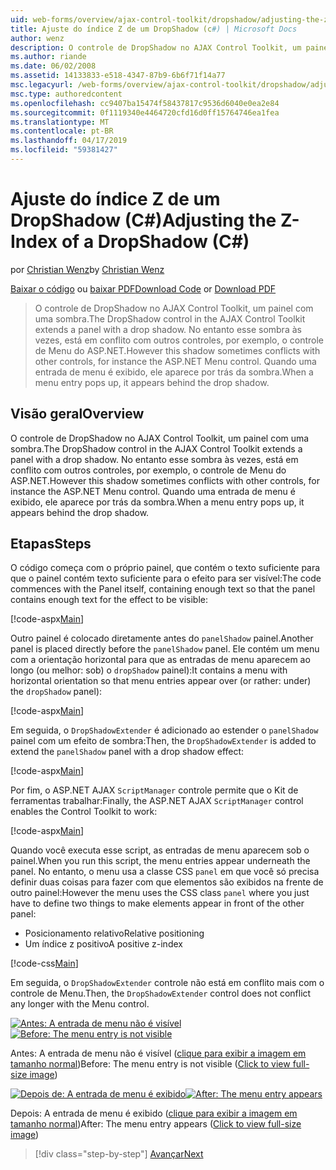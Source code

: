 ```yaml
---
uid: web-forms/overview/ajax-control-toolkit/dropshadow/adjusting-the-z-index-of-a-dropshadow-cs
title: Ajuste do índice Z de um DropShadow (c#) | Microsoft Docs
author: wenz
description: O controle de DropShadow no AJAX Control Toolkit, um painel com uma sombra. No entanto esse sombra às vezes, está em conflito com outros controles, para insta...
ms.author: riande
ms.date: 06/02/2008
ms.assetid: 14133833-e518-4347-87b9-6b6f71f14a77
msc.legacyurl: /web-forms/overview/ajax-control-toolkit/dropshadow/adjusting-the-z-index-of-a-dropshadow-cs
msc.type: authoredcontent
ms.openlocfilehash: cc9407ba15474f58437817c9536d6040e0ea2e84
ms.sourcegitcommit: 0f1119340e4464720cfd16d0ff15764746ea1fea
ms.translationtype: MT
ms.contentlocale: pt-BR
ms.lasthandoff: 04/17/2019
ms.locfileid: "59381427"
---
```

# <a name="adjusting-the-z-index-of-a-dropshadow-c"></a><span data-ttu-id="ae85d-104">Ajuste do índice Z de um DropShadow (C#)</span><span class="sxs-lookup"><span data-stu-id="ae85d-104">Adjusting the Z-Index of a DropShadow (C#)</span></span>

<span data-ttu-id="ae85d-105">por [Christian Wenz](https://github.com/wenz)</span><span class="sxs-lookup"><span data-stu-id="ae85d-105">by [Christian Wenz](https://github.com/wenz)</span></span>

<span data-ttu-id="ae85d-106">[Baixar o código](http://download.microsoft.com/download/5/1/6/51652a81-500b-4f6b-88d3-617103e7941e/DropShadow1.cs.zip) ou [baixar PDF](http://download.microsoft.com/download/b/6/a/b6ae89ee-df69-4c87-9bfb-ad1eb2b23373/dropshadow1CS.pdf)</span><span class="sxs-lookup"><span data-stu-id="ae85d-106">[Download Code](http://download.microsoft.com/download/5/1/6/51652a81-500b-4f6b-88d3-617103e7941e/DropShadow1.cs.zip) or [Download PDF](http://download.microsoft.com/download/b/6/a/b6ae89ee-df69-4c87-9bfb-ad1eb2b23373/dropshadow1CS.pdf)</span></span>

> <span data-ttu-id="ae85d-107">O controle de DropShadow no AJAX Control Toolkit, um painel com uma sombra.</span><span class="sxs-lookup"><span data-stu-id="ae85d-107">The DropShadow control in the AJAX Control Toolkit extends a panel with a drop shadow.</span></span> <span data-ttu-id="ae85d-108">No entanto esse sombra às vezes, está em conflito com outros controles, por exemplo, o controle de Menu do ASP.NET.</span><span class="sxs-lookup"><span data-stu-id="ae85d-108">However this shadow sometimes conflicts with other controls, for instance the ASP.NET Menu control.</span></span> <span data-ttu-id="ae85d-109">Quando uma entrada de menu é exibido, ele aparece por trás da sombra.</span><span class="sxs-lookup"><span data-stu-id="ae85d-109">When a menu entry pops up, it appears behind the drop shadow.</span></span>


## <a name="overview"></a><span data-ttu-id="ae85d-110">Visão geral</span><span class="sxs-lookup"><span data-stu-id="ae85d-110">Overview</span></span>

<span data-ttu-id="ae85d-111">O controle de DropShadow no AJAX Control Toolkit, um painel com uma sombra.</span><span class="sxs-lookup"><span data-stu-id="ae85d-111">The DropShadow control in the AJAX Control Toolkit extends a panel with a drop shadow.</span></span> <span data-ttu-id="ae85d-112">No entanto esse sombra às vezes, está em conflito com outros controles, por exemplo, o controle de Menu do ASP.NET.</span><span class="sxs-lookup"><span data-stu-id="ae85d-112">However this shadow sometimes conflicts with other controls, for instance the ASP.NET Menu control.</span></span> <span data-ttu-id="ae85d-113">Quando uma entrada de menu é exibido, ele aparece por trás da sombra.</span><span class="sxs-lookup"><span data-stu-id="ae85d-113">When a menu entry pops up, it appears behind the drop shadow.</span></span>

## <a name="steps"></a><span data-ttu-id="ae85d-114">Etapas</span><span class="sxs-lookup"><span data-stu-id="ae85d-114">Steps</span></span>

<span data-ttu-id="ae85d-115">O código começa com o próprio painel, que contém o texto suficiente para que o painel contém texto suficiente para o efeito para ser visível:</span><span class="sxs-lookup"><span data-stu-id="ae85d-115">The code commences with the Panel itself, containing enough text so that the panel contains enough text for the effect to be visible:</span></span>

[!code-aspx[Main](adjusting-the-z-index-of-a-dropshadow-cs/samples/sample1.aspx)]

<span data-ttu-id="ae85d-116">Outro painel é colocado diretamente antes do `panelShadow` painel.</span><span class="sxs-lookup"><span data-stu-id="ae85d-116">Another panel is placed directly before the `panelShadow` panel.</span></span> <span data-ttu-id="ae85d-117">Ele contém um menu com a orientação horizontal para que as entradas de menu aparecem ao longo (ou melhor: sob) o `dropShadow` painel):</span><span class="sxs-lookup"><span data-stu-id="ae85d-117">It contains a menu with horizontal orientation so that menu entries appear over (or rather: under) the `dropShadow` panel):</span></span>

[!code-aspx[Main](adjusting-the-z-index-of-a-dropshadow-cs/samples/sample2.aspx)]

<span data-ttu-id="ae85d-118">Em seguida, o `DropShadowExtender` é adicionado ao estender o `panelShadow` painel com um efeito de sombra:</span><span class="sxs-lookup"><span data-stu-id="ae85d-118">Then, the `DropShadowExtender` is added to extend the `panelShadow` panel with a drop shadow effect:</span></span>

[!code-aspx[Main](adjusting-the-z-index-of-a-dropshadow-cs/samples/sample3.aspx)]

<span data-ttu-id="ae85d-119">Por fim, o ASP.NET AJAX `ScriptManager` controle permite que o Kit de ferramentas trabalhar:</span><span class="sxs-lookup"><span data-stu-id="ae85d-119">Finally, the ASP.NET AJAX `ScriptManager` control enables the Control Toolkit to work:</span></span>

[!code-aspx[Main](adjusting-the-z-index-of-a-dropshadow-cs/samples/sample4.aspx)]

<span data-ttu-id="ae85d-120">Quando você executa esse script, as entradas de menu aparecem sob o painel.</span><span class="sxs-lookup"><span data-stu-id="ae85d-120">When you run this script, the menu entries appear underneath the panel.</span></span> <span data-ttu-id="ae85d-121">No entanto, o menu usa a classe CSS `panel` em que você só precisa definir duas coisas para fazer com que elementos são exibidos na frente de outro painel:</span><span class="sxs-lookup"><span data-stu-id="ae85d-121">However the menu uses the CSS class `panel` where you just have to define two things to make elements appear in front of the other panel:</span></span>

- <span data-ttu-id="ae85d-122">Posicionamento relativo</span><span class="sxs-lookup"><span data-stu-id="ae85d-122">Relative positioning</span></span>
- <span data-ttu-id="ae85d-123">Um índice z positivo</span><span class="sxs-lookup"><span data-stu-id="ae85d-123">A positive z-index</span></span>

[!code-css[Main](adjusting-the-z-index-of-a-dropshadow-cs/samples/sample5.css)]

<span data-ttu-id="ae85d-124">Em seguida, o `DropShadowExtender` controle não está em conflito mais com o controle de Menu.</span><span class="sxs-lookup"><span data-stu-id="ae85d-124">Then, the `DropShadowExtender` control does not conflict any longer with the Menu control.</span></span>


<span data-ttu-id="ae85d-125">[![Antes: A entrada de menu não é visível](adjusting-the-z-index-of-a-dropshadow-cs/_static/image2.png)](adjusting-the-z-index-of-a-dropshadow-cs/_static/image1.png)</span><span class="sxs-lookup"><span data-stu-id="ae85d-125">[![Before: The menu entry is not visible](adjusting-the-z-index-of-a-dropshadow-cs/_static/image2.png)](adjusting-the-z-index-of-a-dropshadow-cs/_static/image1.png)</span></span>

<span data-ttu-id="ae85d-126">Antes: A entrada de menu não é visível ([clique para exibir a imagem em tamanho normal](adjusting-the-z-index-of-a-dropshadow-cs/_static/image3.png))</span><span class="sxs-lookup"><span data-stu-id="ae85d-126">Before: The menu entry is not visible ([Click to view full-size image](adjusting-the-z-index-of-a-dropshadow-cs/_static/image3.png))</span></span>


<span data-ttu-id="ae85d-127">[![Depois de: A entrada de menu é exibido](adjusting-the-z-index-of-a-dropshadow-cs/_static/image5.png)](adjusting-the-z-index-of-a-dropshadow-cs/_static/image4.png)</span><span class="sxs-lookup"><span data-stu-id="ae85d-127">[![After: The menu entry appears](adjusting-the-z-index-of-a-dropshadow-cs/_static/image5.png)](adjusting-the-z-index-of-a-dropshadow-cs/_static/image4.png)</span></span>

<span data-ttu-id="ae85d-128">Depois: A entrada de menu é exibido ([clique para exibir a imagem em tamanho normal](adjusting-the-z-index-of-a-dropshadow-cs/_static/image6.png))</span><span class="sxs-lookup"><span data-stu-id="ae85d-128">After: The menu entry appears ([Click to view full-size image](adjusting-the-z-index-of-a-dropshadow-cs/_static/image6.png))</span></span>

> [!div class="step-by-step"]
> [<span data-ttu-id="ae85d-129">Avançar</span><span class="sxs-lookup"><span data-stu-id="ae85d-129">Next</span></span>](manipulating-dropshadow-properties-from-client-code-cs.md)
